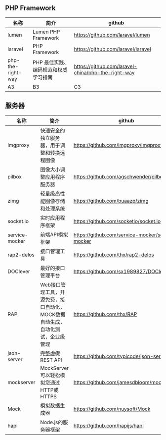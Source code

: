
## PHP Framework

名称 | 简介 | github
---------|----------|---------
lumen | Lumen PHP Framework | https://github.com/laravel/lumen
laravel | PHP Framework | https://github.com/laravel/laravel
php-the-right-way | PHP 最佳实践、编码规范和权威学习指南 | https://github.com/laravel-china/php-the-right-way
A3 | B3 | C3

## 服务器

名称 | 简介 | github
---------|----------|---------
imgproxy | 快速安全的独立服务器，用于调整和转换远程图像 | https://github.com/imgproxy/imgproxy
pilbox | 图像大小调整应用程序服务器 | https://github.com/agschwender/pilbox
zimg | 轻量级高性能图像存储和处理系统 | https://github.com/buaazp/zimg
socket.io | 实时应用程序框架 | https://github.com/socketio/socket.io
service-mocker | 前端API模拟框架 | https://github.com/service-mocker/service-mocker
rap2-delos| 接口管理工具 | https://github.com/thx/rap2-delos
DOClever | 最好的接口管理平台 | https://github.com/sx1989827/DOClever
RAP | Web接口管理工具，开源免费，接口自动化，MOCK数据自动生成，自动化测试，企业级管理 | https://github.com/thx/RAP
json-server | 完整虚假REST API | https://github.com/typicode/json-server
mockserver | MockServer可以轻松模拟您通过HTTP或HTTPS | https://github.com/jamesdbloom/mockserver
Mock | 模拟数据生成器 | https://github.com/nuysoft/Mock
hapi | Node.js的服务器框架 | https://github.com/hapijs/hapi
